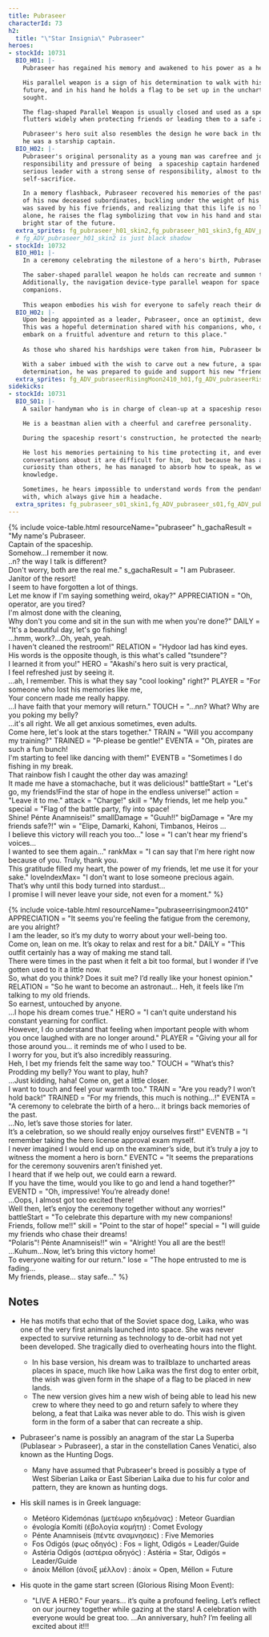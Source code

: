 ```yaml
---
title: Pubraseer
characterId: 73
h2:
  title: "\"Star Insignia\" Pubraseer"
heroes:
- stockId: 10731
  BIO_H01: |-
    Pubraseer has regained his memory and awakened to his power as a hero.

    His parallel weapon is a sign of his determination to walk with his men in the
    future, and in his hand he holds a flag to be set up in the uncharted land they
    sought.

    The flag-shaped Parallel Weapon is usually closed and used as a spear, but it
    flutters widely when protecting friends or leading them to a safe zone.

    Pubraseer's hero suit also resembles the design he wore back in those days, when
    he was a starship captain.
  BIO_H02: |-
    Pubraseer's original personality as a young man was carefree and jovial, but the
    responsibility and pressure of being  a spaceship captain hardened him into a
    serious leader with a strong sense of responsibility, almost to the point of
    self-sacrifice.

    In a memory flashback, Pubraseer recovered his memories of the past and thinks
    of his now deceased subordinates, buckling under the weight of his own life that
    was saved by his five friends, and realizing that this life is no longer his
    alone, he raises the flag symbolizing that vow in his hand and stares at the
    bright star of the future.
  extra_sprites: fg_pubraseer_h01_skin2,fg_pubraseer_h01_skin3,fg_ADV_pubraseer_h01,fg_ADV_pubraseer_h01_skin3,fg_ADV_pubraseer_h01_skin4
  # fg_ADV_pubraseer_h01_skin2 is just black shadow
- stockId: 10732
  BIO_H01: |-
    In a ceremony celebrating the milestone of a hero's birth, Pubraseer reminisces about the day he became a leader.

    The saber-shaped parallel weapon he holds can recreate and summon the energy form of the spaceship he once piloted.
    Additionally, the navigation device-type parallel weapon for space travel emits a gentle light that heals and inspires his 
    companions.
  
    This weapon embodies his wish for everyone to safely reach their destination and return to where they belong.
  BIO_H02: |-
    Upon being appointed as a leader, Pubraseer, once an optimist, developed a resolute will.
    This was a hopeful determination shared with his companions, who, despite their differences, harbored the same dream: "We will 
    embark on a fruitful adventure and return to this place."
  
    As those who shared his hardships were taken from him, Pubraseer began to search for ways to use his remaining life meaningfully.

    With a saber imbued with the wish to carve out a new future, a space compass gifted by his friends, and a suit worn with 
    determination, he was prepared to guide and support his new "friends" with all that has been entrusted to him.
  extra_sprites: fg_ADV_pubraseerRisingMoon2410_h01,fg_ADV_pubraseerRisingMoon2410_h01_skin1
sidekicks:
- stockId: 10731
  BIO_S01: |-
    A sailor handyman who is in charge of clean-up at a spaceship resort.

    He is a beastman alien with a cheerful and carefree personality.

    During the spaceship resort's construction, he protected the nearby sea area.

    He lost his memories pertaining to his time protecting it, and even
    conversations about it are difficult for him,  but because he has a lot more
    curiosity than others, he has managed to absorb how to speak, as well as
    knowledge.

    Sometimes, he hears impossible to understand words from the pendant he was found
    with, which always give him a headache.
  extra_sprites: fg_pubraseer_s01_skin1,fg_ADV_pubraseer_s01,fg_ADV_pubraseer_s01_skin1
---
```


{% include voice-table.html resourceName="pubraseer"
h_gachaResult = "My name's Pubraseer.<br>Captain of the spaceship.<br>Somehow…I remember it now.<br>..n? the way I talk is different?<br>Don't worry, both are the real me."
s_gachaResult = "I am Pubraseer.<br>Janitor of the resort!<br>I seem to have forgotten a lot of things.<br>Let me know if I'm saying something weird, okay?"
APPRECIATION = "Oh, operator, are you tired?<br>I'm almost done with the cleaning,<br>Why don't you come and sit in the sun with me when you're done?"
DAILY = "It's a beautiful day, let's go fishing!<br>...hmm, work?...Oh, yeah, yeah.<br>I haven't cleaned the restroom!"
RELATION = "Hydoor lad has kind eyes.<br>His words is the opposite though, is this what's called \"tsundere\"?<br>I learned it from you!"
HERO = "Akashi's hero suit is very practical,<br>I feel refreshed just by seeing it.<br>…ah, I remember. This is what they say \"cool looking\" right?"
PLAYER = "For someone who lost his memories like me,<br>Your concern made me really happy.<br>...I have faith that your memory will return."
TOUCH = "…nn? What? Why are you poking my belly?<br>…it's all right. We all get anxious sometimes, even adults.<br>Come here, let's look at the stars together."
TRAIN = "Will you accompany my training?"
TRAINED = "P-please be gentle!"
EVENTA = "Oh, pirates are such a fun bunch!<br>I'm starting to feel like dancing with them!"
EVENTB = "Sometimes I do fishing in my break.<br>That rainbow fish I caught the other day was amazing!<br>It made me have a stomachache, but it was delicious!"
battleStart = "Let's go, my friends!Find the star of hope in the endless universe!"
action = "Leave it to me."
attack = "Charge!"
skill = "My friends, let me help you."
special = "Flag of the battle party, fly into space!<br>Shine! Pénte Anamniseis!"
smallDamage = "Guuh!!"
bigDamage = "Are my friends safe?!"
win = "Elipe, Damarki, Kahoni, Timbanos, Heiros ...<br>I believe this victory will reach you too..."
lose = "I can't hear my friend's voices...<br>I wanted to see them again..."
rankMax = "I can say that I'm here right now because of you. Truly, thank you.<br>This gratitude filled my heart, the power of my friends, let me use it for your sake."
loveIndexMax= "I don't want to lose someone precious again.<br>That’s why until this body turned into stardust…<br>I promise I will never leave your side, not even for a moment."
%}

{% include voice-table.html resourceName="pubraseerrisingmoon2410"
APPRECIATION = "It seems you're feeling the fatigue from the ceremony, are you alright?<br>I am the leader, so it’s my duty to worry about your well-being too.<br>Come on, lean on me. It’s okay to relax and rest for a bit."
DAILY = "This outfit certainly has a way of making me stand tall.<br>There were times in the past when it felt a bit too formal, but I wonder if I’ve gotten used to it a little now.<br>So, what do you think? Does it suit me? I’d really like your honest opinion."
RELATION = "So he want to become an astronaut… Heh, it feels like I’m talking to my old friends.<br>So earnest, untouched by anyone.<br>…I hope his dream comes true."
HERO = "I can't quite understand his constant yearning for conflict.<br>However, I do understand that feeling when important people with whom you once laughed with are no longer around."
PLAYER = "Giving your all for those around you… it reminds me of who I used to be.<br>I worry for you, but it’s also incredibly reassuring.<br>Heh, I bet my friends felt the same way too."
TOUCH = "What’s this? Prodding my belly? You want to play, huh?<br>…Just kidding, haha! Come on, get a little closer.<br>I want to touch and feel your warmth too."
TRAIN = "Are you ready? I won’t hold back!"
TRAINED = "For my friends, this much is nothing…!"
EVENTA = "A ceremony to celebrate the birth of a hero… it brings back memories of the past.<br>…No, let’s save those stories for later.<br>It’s a celebration, so we should really enjoy ourselves first!"
EVENTB = "I remember taking the hero license approval exam myself.<br>I never imagined I would end up on the examiner’s side, but it’s truly a joy to witness the moment a hero is born."
EVENTC = "It seems the preparations for the ceremony souvenirs aren’t finished yet.<br>I heard that if we help out, we could earn a reward.<br>If you have the time, would you like to go and lend a hand together?"
EVENTD = "Oh, impressive! You’re already done!<br>…Oops, I almost got too excited there!<br>Well then, let’s enjoy the ceremony together without any worries!"
battleStart = "To celebrate this departure with my new companions!<br>Friends, follow me!!"
skill = "Point to the star of hope!"
special = "I will guide my friends who chase their dreams!<br>\"Polaris\"! Pénte Anamniseis!!"
win = "Alright! You all are the best!!<br>…Kuhum…Now, let’s bring this victory home!<br>To everyone waiting for our return."
lose = "The hope entrusted to me is fading…<br>My friends, please… stay safe…"
%}

## Notes
- He has motifs that echo that of the Soviet space dog, Laika, who was one of the very first animals launched into space. She was never expected to survive returning as technology to de-orbit had not yet been developed. She tragically died to overheating hours into the flight.
  - In his base version, his dream was to trailblaze to uncharted areas places in space, much like how Laika was the first dog to enter orbit, the wish was given form in the shape of a flag to be placed in new lands.
  - The new version gives him a new wish of being able to lead his new crew to where they need to go and return safely to where they belong, a feat that Laika was never able to do. This wish is given form in the form of a saber that can recreate a ship.
 
- Pubraseer's name is possibly an anagram of the star La Superba (Publasear > Pubraseer), a star in the constellation Canes Venatici, also known as the Hunting Dogs.
  - Many have assumed that Pubraseer's breed is possibly a type of West Siberian Laika or East Siberian Laika due to his fur color and pattern, they are known as hunting dogs.

- His skill names is in Greek language:
  - Metéoro Kidemónas (μετέωρο κηδεμόνας) : Meteor Guardian
  - évología Komíti (έβολογία κομήτη) : Comet Evology
  - Pénte Anamniseis (πέντε αναμνησεις) : Five Memories
  - Fos Odigós (φως οδηγός) : Fos = light, Odigós = Leader/Guide
  - Astéria Odigós (αστέρια οδηγός) : Astéria = Star, Odigós = Leader/Guide
  - ánoix Méllon (άνοιξ μέλλον) : ánoix = Open, Méllon = Future
 
- His quote in the game start screen (Glorious Rising Moon Event):
  - "LIVE A HERO."
  Four years… it’s quite a profound feeling.
  Let’s reflect on our journey together while gazing at the stars! A celebration with everyone would be great too.
  …An anniversary, huh? I’m feeling all excited about it!!!

